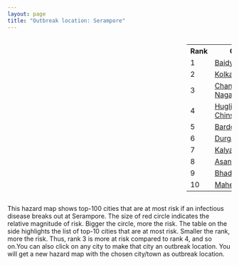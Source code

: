```yaml
---
layout: page
title: "Outbreak location: Serampore"
---
```

<div style="width: 100%; overflow: auto;">
<div style="width: 75%; float: left;">
<div id="mapid">
<script src="https://buda-magenta.github.io/hazard_map/load_map.js"></script>

<script>
var marker_outbreak = L.marker([22.754995, 88.341667],{"autoPan": true}).addTo(map); marker_outbreak.bindTooltip("Serampore").openTooltip();

var circle_1 = L.circle([22.794910, 88.331772], {"pane": "markerPane", "color": "red", "fill": true, "fillOpacity": 0.2, "fillRule": "evenodd", "lineCap": "round", "lineJoin": "round", "opacity": 1.0, "radius": 125883, "stroke": true, "weight": 3}).addTo(map);
circle_1.bindTooltip("Baidyabati<br>rank: 1<br>hazard index: 0.125884")
circle_1.bindPopup('<a href="https://buda-magenta.github.io/hazard_map/Baidyabati">Baidyabati</a>')

var circle_2 = L.circle([22.541418, 88.357691], {"pane": "markerPane", "color": "red", "fill": true, "fillOpacity": 0.2, "fillRule": "evenodd", "lineCap": "round", "lineJoin": "round", "opacity": 1.0, "radius": 78550, "stroke": true, "weight": 3}).addTo(map);
circle_2.bindTooltip("Kolkata<br>rank: 2<br>hazard index: 0.078551")
circle_2.bindPopup('<a href="https://buda-magenta.github.io/hazard_map/Kolkata">Kolkata</a>')

var circle_3 = L.circle([26.505476, 93.977739], {"pane": "markerPane", "color": "red", "fill": true, "fillOpacity": 0.2, "fillRule": "evenodd", "lineCap": "round", "lineJoin": "round", "opacity": 1.0, "radius": 19239, "stroke": true, "weight": 3}).addTo(map);
circle_3.bindTooltip("Chandan Nagar<br>rank: 3<br>hazard index: 0.019239")
circle_3.bindPopup('<a href="https://buda-magenta.github.io/hazard_map/Chandan_Nagar">Chandan Nagar</a>')

var circle_4 = L.circle([22.901200, 88.389900], {"pane": "markerPane", "color": "red", "fill": true, "fillOpacity": 0.2, "fillRule": "evenodd", "lineCap": "round", "lineJoin": "round", "opacity": 1.0, "radius": 16225, "stroke": true, "weight": 3}).addTo(map);
circle_4.bindTooltip("Hugli-Chinsurah<br>rank: 4<br>hazard index: 0.016225")
circle_4.bindPopup('<a href="https://buda-magenta.github.io/hazard_map/Hugli-Chinsurah">Hugli-Chinsurah</a>')

var circle_5 = L.circle([23.250000, 87.750000], {"pane": "markerPane", "color": "red", "fill": true, "fillOpacity": 0.2, "fillRule": "evenodd", "lineCap": "round", "lineJoin": "round", "opacity": 1.0, "radius": 15292, "stroke": true, "weight": 3}).addTo(map);
circle_5.bindTooltip("Barddhaman<br>rank: 5<br>hazard index: 0.015293")
circle_5.bindPopup('<a href="https://buda-magenta.github.io/hazard_map/Barddhaman">Barddhaman</a>')

var circle_6 = L.circle([23.535048, 87.338043], {"pane": "markerPane", "color": "red", "fill": true, "fillOpacity": 0.2, "fillRule": "evenodd", "lineCap": "round", "lineJoin": "round", "opacity": 1.0, "radius": 13247, "stroke": true, "weight": 3}).addTo(map);
circle_6.bindTooltip("Durgapur<br>rank: 6<br>hazard index: 0.013247")
circle_6.bindPopup('<a href="https://buda-magenta.github.io/hazard_map/Durgapur">Durgapur</a>')

var circle_7 = L.circle([22.974972, 88.434592], {"pane": "markerPane", "color": "red", "fill": true, "fillOpacity": 0.2, "fillRule": "evenodd", "lineCap": "round", "lineJoin": "round", "opacity": 1.0, "radius": 12340, "stroke": true, "weight": 3}).addTo(map);
circle_7.bindTooltip("Kalyani<br>rank: 7<br>hazard index: 0.012341")
circle_7.bindPopup('<a href="https://buda-magenta.github.io/hazard_map/Kalyani">Kalyani</a>')

var circle_8 = L.circle([23.687130, 86.974659], {"pane": "markerPane", "color": "red", "fill": true, "fillOpacity": 0.2, "fillRule": "evenodd", "lineCap": "round", "lineJoin": "round", "opacity": 1.0, "radius": 9281, "stroke": true, "weight": 3}).addTo(map);
circle_8.bindTooltip("Asansol<br>rank: 8<br>hazard index: 0.009281")
circle_8.bindPopup('<a href="https://buda-magenta.github.io/hazard_map/Asansol">Asansol</a>')

var circle_9 = L.circle([22.910184, 69.899418], {"pane": "markerPane", "color": "red", "fill": true, "fillOpacity": 0.2, "fillRule": "evenodd", "lineCap": "round", "lineJoin": "round", "opacity": 1.0, "radius": 8325, "stroke": true, "weight": 3}).addTo(map);
circle_9.bindTooltip("Bhadreshwar<br>rank: 9<br>hazard index: 0.008326")
circle_9.bindPopup('<a href="https://buda-magenta.github.io/hazard_map/Bhadreshwar">Bhadreshwar</a>')

var circle_10 = L.circle([22.508621, 88.253218], {"pane": "markerPane", "color": "red", "fill": true, "fillOpacity": 0.2, "fillRule": "evenodd", "lineCap": "round", "lineJoin": "round", "opacity": 1.0, "radius": 4177, "stroke": true, "weight": 3}).addTo(map);
circle_10.bindTooltip("Maheshtala<br>rank: 10<br>hazard index: 0.004178")
circle_10.bindPopup('<a href="https://buda-magenta.github.io/hazard_map/Maheshtala">Maheshtala</a>')

var circle_11 = L.circle([22.646958, 88.343612], {"pane": "markerPane", "color": "red", "fill": true, "fillOpacity": 0.2, "fillRule": "evenodd", "lineCap": "round", "lineJoin": "round", "opacity": 1.0, "radius": 3994, "stroke": true, "weight": 3}).addTo(map);
circle_11.bindTooltip("Bally<br>rank: 11<br>hazard index: 0.003994")
circle_11.bindPopup('<a href="https://buda-magenta.github.io/hazard_map/Bally">Bally</a>')

var circle_12 = L.circle([22.695034, 88.377060], {"pane": "markerPane", "color": "red", "fill": true, "fillOpacity": 0.2, "fillRule": "evenodd", "lineCap": "round", "lineJoin": "round", "opacity": 1.0, "radius": 3565, "stroke": true, "weight": 3}).addTo(map);
circle_12.bindTooltip("Panihati<br>rank: 12<br>hazard index: 0.003565")
circle_12.bindPopup('<a href="https://buda-magenta.github.io/hazard_map/Panihati">Panihati</a>')

var circle_13 = L.circle([23.388901, 88.372439], {"pane": "markerPane", "color": "red", "fill": true, "fillOpacity": 0.2, "fillRule": "evenodd", "lineCap": "round", "lineJoin": "round", "opacity": 1.0, "radius": 3472, "stroke": true, "weight": 3}).addTo(map);
circle_13.bindTooltip("Nabadwip<br>rank: 13<br>hazard index: 0.003472")
circle_13.bindPopup('<a href="https://buda-magenta.github.io/hazard_map/Nabadwip">Nabadwip</a>')

var circle_14 = L.circle([22.670728, 88.376342], {"pane": "markerPane", "color": "red", "fill": true, "fillOpacity": 0.2, "fillRule": "evenodd", "lineCap": "round", "lineJoin": "round", "opacity": 1.0, "radius": 3128, "stroke": true, "weight": 3}).addTo(map);
circle_14.bindTooltip("Kamarhati<br>rank: 14<br>hazard index: 0.003129")
circle_14.bindPopup('<a href="https://buda-magenta.github.io/hazard_map/Kamarhati">Kamarhati</a>')

var circle_15 = L.circle([23.730215, 86.839671], {"pane": "markerPane", "color": "red", "fill": true, "fillOpacity": 0.2, "fillRule": "evenodd", "lineCap": "round", "lineJoin": "round", "opacity": 1.0, "radius": 2918, "stroke": true, "weight": 3}).addTo(map);
circle_15.bindTooltip("Kulti<br>rank: 15<br>hazard index: 0.002919")
circle_15.bindPopup('<a href="https://buda-magenta.github.io/hazard_map/Kulti">Kulti</a>')

var circle_16 = L.circle([22.965365, 88.403973], {"pane": "markerPane", "color": "red", "fill": true, "fillOpacity": 0.2, "fillRule": "evenodd", "lineCap": "round", "lineJoin": "round", "opacity": 1.0, "radius": 2888, "stroke": true, "weight": 3}).addTo(map);
circle_16.bindTooltip("Bansberia<br>rank: 16<br>hazard index: 0.002889")
circle_16.bindPopup('<a href="https://buda-magenta.github.io/hazard_map/Bansberia">Bansberia</a>')

var circle_17 = L.circle([22.717624, 88.488953], {"pane": "markerPane", "color": "red", "fill": true, "fillOpacity": 0.2, "fillRule": "evenodd", "lineCap": "round", "lineJoin": "round", "opacity": 1.0, "radius": 2634, "stroke": true, "weight": 3}).addTo(map);
circle_17.bindTooltip("Barasat<br>rank: 17<br>hazard index: 0.002635")
circle_17.bindPopup('<a href="https://buda-magenta.github.io/hazard_map/Barasat">Barasat</a>')

var circle_18 = L.circle([22.707369, 88.374437], {"pane": "markerPane", "color": "red", "fill": true, "fillOpacity": 0.2, "fillRule": "evenodd", "lineCap": "round", "lineJoin": "round", "opacity": 1.0, "radius": 2309, "stroke": true, "weight": 3}).addTo(map);
circle_18.bindTooltip("Baranagar<br>rank: 18<br>hazard index: 0.002310")
circle_18.bindPopup('<a href="https://buda-magenta.github.io/hazard_map/Baranagar">Baranagar</a>')

var circle_19 = L.circle([22.591260, 88.390964], {"pane": "markerPane", "color": "red", "fill": true, "fillOpacity": 0.2, "fillRule": "evenodd", "lineCap": "round", "lineJoin": "round", "opacity": 1.0, "radius": 2299, "stroke": true, "weight": 3}).addTo(map);
circle_19.bindTooltip("Bidhan Nagar<br>rank: 19<br>hazard index: 0.002300")
circle_19.bindPopup('<a href="https://buda-magenta.github.io/hazard_map/Bidhan_Nagar">Bidhan Nagar</a>')

var circle_20 = L.circle([25.286698, 87.132254], {"pane": "markerPane", "color": "red", "fill": true, "fillOpacity": 0.2, "fillRule": "evenodd", "lineCap": "round", "lineJoin": "round", "opacity": 1.0, "radius": 2156, "stroke": true, "weight": 3}).addTo(map);
circle_20.bindTooltip("Bhagalpur<br>rank: 20<br>hazard index: 0.002157")
circle_20.bindPopup('<a href="https://buda-magenta.github.io/hazard_map/Bhagalpur">Bhagalpur</a>')

var circle_21 = L.circle([22.472223, 88.093845], {"pane": "markerPane", "color": "red", "fill": true, "fillOpacity": 0.2, "fillRule": "evenodd", "lineCap": "round", "lineJoin": "round", "opacity": 1.0, "radius": 2065, "stroke": true, "weight": 3}).addTo(map);
circle_21.bindTooltip("Uluberia<br>rank: 21<br>hazard index: 0.002065")
circle_21.bindPopup('<a href="https://buda-magenta.github.io/hazard_map/Uluberia">Uluberia</a>')

var circle_22 = L.circle([22.667046, 88.341146], {"pane": "markerPane", "color": "red", "fill": true, "fillOpacity": 0.2, "fillRule": "evenodd", "lineCap": "round", "lineJoin": "round", "opacity": 1.0, "radius": 2064, "stroke": true, "weight": 3}).addTo(map);
circle_22.bindTooltip("Uttarpara<br>rank: 22<br>hazard index: 0.002065")
circle_22.bindPopup('<a href="https://buda-magenta.github.io/hazard_map/Uttarpara">Uttarpara</a>')

var circle_23 = L.circle([22.890183, 88.426939], {"pane": "markerPane", "color": "red", "fill": true, "fillOpacity": 0.2, "fillRule": "evenodd", "lineCap": "round", "lineJoin": "round", "opacity": 1.0, "radius": 2061, "stroke": true, "weight": 3}).addTo(map);
circle_23.bindTooltip("Naihati<br>rank: 23<br>hazard index: 0.002061")
circle_23.bindPopup('<a href="https://buda-magenta.github.io/hazard_map/Naihati">Naihati</a>')

var circle_24 = L.circle([22.028124, 88.063265], {"pane": "markerPane", "color": "red", "fill": true, "fillOpacity": 0.2, "fillRule": "evenodd", "lineCap": "round", "lineJoin": "round", "opacity": 1.0, "radius": 1866, "stroke": true, "weight": 3}).addTo(map);
circle_24.bindTooltip("Haldia<br>rank: 24<br>hazard index: 0.001866")
circle_24.bindPopup('<a href="https://buda-magenta.github.io/hazard_map/Haldia">Haldia</a>')

var circle_25 = L.circle([22.694792, 88.453018], {"pane": "markerPane", "color": "red", "fill": true, "fillOpacity": 0.2, "fillRule": "evenodd", "lineCap": "round", "lineJoin": "round", "opacity": 1.0, "radius": 1849, "stroke": true, "weight": 3}).addTo(map);
circle_25.bindTooltip("Madhyamgram<br>rank: 25<br>hazard index: 0.001849")
circle_25.bindPopup('<a href="https://buda-magenta.github.io/hazard_map/Madhyamgram">Madhyamgram</a>')

var circle_26 = L.circle([24.379576, 88.585573], {"pane": "markerPane", "color": "red", "fill": true, "fillOpacity": 0.2, "fillRule": "evenodd", "lineCap": "round", "lineJoin": "round", "opacity": 1.0, "radius": 1815, "stroke": true, "weight": 3}).addTo(map);
circle_26.bindTooltip("Baharampur<br>rank: 26<br>hazard index: 0.001816")
circle_26.bindPopup('<a href="https://buda-magenta.github.io/hazard_map/Baharampur">Baharampur</a>')

var circle_27 = L.circle([22.726141, 88.343487], {"pane": "markerPane", "color": "red", "fill": true, "fillOpacity": 0.2, "fillRule": "evenodd", "lineCap": "round", "lineJoin": "round", "opacity": 1.0, "radius": 1577, "stroke": true, "weight": 3}).addTo(map);
circle_27.bindTooltip("Rishra<br>rank: 27<br>hazard index: 0.001578")
circle_27.bindPopup('<a href="https://buda-magenta.github.io/hazard_map/Rishra">Rishra</a>')

var circle_28 = L.circle([22.840800, 88.653500], {"pane": "markerPane", "color": "red", "fill": true, "fillOpacity": 0.2, "fillRule": "evenodd", "lineCap": "round", "lineJoin": "round", "opacity": 1.0, "radius": 1446, "stroke": true, "weight": 3}).addTo(map);
circle_28.bindTooltip("Habra<br>rank: 28<br>hazard index: 0.001446")
circle_28.bindPopup('<a href="https://buda-magenta.github.io/hazard_map/Habra">Habra</a>')

var circle_29 = L.circle([23.405848, 88.495894], {"pane": "markerPane", "color": "red", "fill": true, "fillOpacity": 0.2, "fillRule": "evenodd", "lineCap": "round", "lineJoin": "round", "opacity": 1.0, "radius": 1395, "stroke": true, "weight": 3}).addTo(map);
circle_29.bindTooltip("Krishnanagar<br>rank: 29<br>hazard index: 0.001396")
circle_29.bindPopup('<a href="https://buda-magenta.github.io/hazard_map/Krishnanagar">Krishnanagar</a>')

var circle_30 = L.circle([23.259346, 88.437212], {"pane": "markerPane", "color": "red", "fill": true, "fillOpacity": 0.2, "fillRule": "evenodd", "lineCap": "round", "lineJoin": "round", "opacity": 1.0, "radius": 1391, "stroke": true, "weight": 3}).addTo(map);
circle_30.bindTooltip("Santipur<br>rank: 30<br>hazard index: 0.001392")
circle_30.bindPopup('<a href="https://buda-magenta.github.io/hazard_map/Santipur">Santipur</a>')

var circle_31 = L.circle([25.680654, 88.124646], {"pane": "markerPane", "color": "red", "fill": true, "fillOpacity": 0.2, "fillRule": "evenodd", "lineCap": "round", "lineJoin": "round", "opacity": 1.0, "radius": 1312, "stroke": true, "weight": 3}).addTo(map);
circle_31.bindTooltip("Raiganj<br>rank: 31<br>hazard index: 0.001313")
circle_31.bindPopup('<a href="https://buda-magenta.github.io/hazard_map/Raiganj">Raiganj</a>')

var circle_32 = L.circle([22.661196, 88.866022], {"pane": "markerPane", "color": "red", "fill": true, "fillOpacity": 0.2, "fillRule": "evenodd", "lineCap": "round", "lineJoin": "round", "opacity": 1.0, "radius": 1290, "stroke": true, "weight": 3}).addTo(map);
circle_32.bindTooltip("Basirhat<br>rank: 32<br>hazard index: 0.001291")
circle_32.bindPopup('<a href="https://buda-magenta.github.io/hazard_map/Basirhat">Basirhat</a>')

var circle_33 = L.circle([23.332200, 86.361600], {"pane": "markerPane", "color": "red", "fill": true, "fillOpacity": 0.2, "fillRule": "evenodd", "lineCap": "round", "lineJoin": "round", "opacity": 1.0, "radius": 1264, "stroke": true, "weight": 3}).addTo(map);
circle_33.bindTooltip("Purulia<br>rank: 33<br>hazard index: 0.001264")
circle_33.bindPopup('<a href="https://buda-magenta.github.io/hazard_map/Purulia">Purulia</a>')

var circle_34 = L.circle([22.870214, 88.419608], {"pane": "markerPane", "color": "red", "fill": true, "fillOpacity": 0.2, "fillRule": "evenodd", "lineCap": "round", "lineJoin": "round", "opacity": 1.0, "radius": 1256, "stroke": true, "weight": 3}).addTo(map);
circle_34.bindTooltip("Barrackpur<br>rank: 34<br>hazard index: 0.001256")
circle_34.bindPopup('<a href="https://buda-magenta.github.io/hazard_map/Barrackpur">Barrackpur</a>')

var circle_35 = L.circle([22.920982, 88.437022], {"pane": "markerPane", "color": "red", "fill": true, "fillOpacity": 0.2, "fillRule": "evenodd", "lineCap": "round", "lineJoin": "round", "opacity": 1.0, "radius": 1182, "stroke": true, "weight": 3}).addTo(map);
circle_35.bindTooltip("Halisahar<br>rank: 35<br>hazard index: 0.001183")
circle_35.bindPopup('<a href="https://buda-magenta.github.io/hazard_map/Halisahar">Halisahar</a>')

var circle_36 = L.circle([26.716413, 88.430992], {"pane": "markerPane", "color": "red", "fill": true, "fillOpacity": 0.2, "fillRule": "evenodd", "lineCap": "round", "lineJoin": "round", "opacity": 1.0, "radius": 1139, "stroke": true, "weight": 3}).addTo(map);
circle_36.bindTooltip("Siliguri<br>rank: 36<br>hazard index: 0.001139")
circle_36.bindPopup('<a href="https://buda-magenta.github.io/hazard_map/Siliguri">Siliguri</a>')

var circle_37 = L.circle([22.949011, 88.435910], {"pane": "markerPane", "color": "red", "fill": true, "fillOpacity": 0.2, "fillRule": "evenodd", "lineCap": "round", "lineJoin": "round", "opacity": 1.0, "radius": 1138, "stroke": true, "weight": 3}).addTo(map);
circle_37.bindTooltip("Kanchrapara<br>rank: 37<br>hazard index: 0.001138")
circle_37.bindPopup('<a href="https://buda-magenta.github.io/hazard_map/Kanchrapara">Kanchrapara</a>')

var circle_38 = L.circle([28.651718, 77.221939], {"pane": "markerPane", "color": "red", "fill": true, "fillOpacity": 0.2, "fillRule": "evenodd", "lineCap": "round", "lineJoin": "round", "opacity": 1.0, "radius": 1133, "stroke": true, "weight": 3}).addTo(map);
circle_38.bindTooltip("Delhi<br>rank: 38<br>hazard index: 0.001134")
circle_38.bindPopup('<a href="https://buda-magenta.github.io/hazard_map/Delhi">Delhi</a>')

var circle_39 = L.circle([26.083143, 86.032571], {"pane": "markerPane", "color": "red", "fill": true, "fillOpacity": 0.2, "fillRule": "evenodd", "lineCap": "round", "lineJoin": "round", "opacity": 1.0, "radius": 1094, "stroke": true, "weight": 3}).addTo(map);
circle_39.bindTooltip("Darbhanga<br>rank: 39<br>hazard index: 0.001094")
circle_39.bindPopup('<a href="https://buda-magenta.github.io/hazard_map/Darbhanga">Darbhanga</a>')

var circle_40 = L.circle([22.741920, 88.379201], {"pane": "markerPane", "color": "red", "fill": true, "fillOpacity": 0.2, "fillRule": "evenodd", "lineCap": "round", "lineJoin": "round", "opacity": 1.0, "radius": 1093, "stroke": true, "weight": 3}).addTo(map);
circle_40.bindTooltip("Titagarh<br>rank: 40<br>hazard index: 0.001093")
circle_40.bindPopup('<a href="https://buda-magenta.github.io/hazard_map/Titagarh">Titagarh</a>')

var circle_41 = L.circle([27.484460, 94.901945], {"pane": "markerPane", "color": "red", "fill": true, "fillOpacity": 0.2, "fillRule": "evenodd", "lineCap": "round", "lineJoin": "round", "opacity": 1.0, "radius": 1059, "stroke": true, "weight": 3}).addTo(map);
circle_41.bindTooltip("Dibrugarh<br>rank: 41<br>hazard index: 0.001060")
circle_41.bindPopup('<a href="https://buda-magenta.github.io/hazard_map/Dibrugarh">Dibrugarh</a>')

var circle_42 = L.circle([23.056882, 88.781851], {"pane": "markerPane", "color": "red", "fill": true, "fillOpacity": 0.2, "fillRule": "evenodd", "lineCap": "round", "lineJoin": "round", "opacity": 1.0, "radius": 1059, "stroke": true, "weight": 3}).addTo(map);
circle_42.bindTooltip("Bongaon<br>rank: 42<br>hazard index: 0.001059")
circle_42.bindPopup('<a href="https://buda-magenta.github.io/hazard_map/Bongaon">Bongaon</a>')

var circle_43 = L.circle([21.934900, 86.732400], {"pane": "markerPane", "color": "red", "fill": true, "fillOpacity": 0.2, "fillRule": "evenodd", "lineCap": "round", "lineJoin": "round", "opacity": 1.0, "radius": 1029, "stroke": true, "weight": 3}).addTo(map);
circle_43.bindTooltip("Baripada<br>rank: 43<br>hazard index: 0.001029")
circle_43.bindPopup('<a href="https://buda-magenta.github.io/hazard_map/Baripada">Baripada</a>')

var circle_44 = L.circle([22.715699, 88.381582], {"pane": "markerPane", "color": "red", "fill": true, "fillOpacity": 0.2, "fillRule": "evenodd", "lineCap": "round", "lineJoin": "round", "opacity": 1.0, "radius": 1025, "stroke": true, "weight": 3}).addTo(map);
circle_44.bindTooltip("Khardaha<br>rank: 44<br>hazard index: 0.001025")
circle_44.bindPopup('<a href="https://buda-magenta.github.io/hazard_map/Khardaha">Khardaha</a>')

var circle_45 = L.circle([23.131954, 87.207397], {"pane": "markerPane", "color": "red", "fill": true, "fillOpacity": 0.2, "fillRule": "evenodd", "lineCap": "round", "lineJoin": "round", "opacity": 1.0, "radius": 918, "stroke": true, "weight": 3}).addTo(map);
circle_45.bindTooltip("Bankura<br>rank: 45<br>hazard index: 0.000918")
circle_45.bindPopup('<a href="https://buda-magenta.github.io/hazard_map/Bankura">Bankura</a>')

var circle_46 = L.circle([26.757792, 94.207965], {"pane": "markerPane", "color": "red", "fill": true, "fillOpacity": 0.2, "fillRule": "evenodd", "lineCap": "round", "lineJoin": "round", "opacity": 1.0, "radius": 881, "stroke": true, "weight": 3}).addTo(map);
circle_46.bindTooltip("Jorhat<br>rank: 46<br>hazard index: 0.000881")
circle_46.bindPopup('<a href="https://buda-magenta.github.io/hazard_map/Jorhat">Jorhat</a>')

var circle_47 = L.circle([19.075990, 72.877393], {"pane": "markerPane", "color": "red", "fill": true, "fillOpacity": 0.2, "fillRule": "evenodd", "lineCap": "round", "lineJoin": "round", "opacity": 1.0, "radius": 859, "stroke": true, "weight": 3}).addTo(map);
circle_47.bindTooltip("Mumbai<br>rank: 47<br>hazard index: 0.000859")
circle_47.bindPopup('<a href="https://buda-magenta.github.io/hazard_map/Mumbai">Mumbai</a>')

var circle_48 = L.circle([25.720581, 85.255560], {"pane": "markerPane", "color": "red", "fill": true, "fillOpacity": 0.2, "fillRule": "evenodd", "lineCap": "round", "lineJoin": "round", "opacity": 1.0, "radius": 796, "stroke": true, "weight": 3}).addTo(map);
circle_48.bindTooltip("Hajipur<br>rank: 48<br>hazard index: 0.000797")
circle_48.bindPopup('<a href="https://buda-magenta.github.io/hazard_map/Hajipur">Hajipur</a>')

var circle_49 = L.circle([26.838100, 80.934600], {"pane": "markerPane", "color": "red", "fill": true, "fillOpacity": 0.2, "fillRule": "evenodd", "lineCap": "round", "lineJoin": "round", "opacity": 1.0, "radius": 776, "stroke": true, "weight": 3}).addTo(map);
circle_49.bindTooltip("Lucknow<br>rank: 49<br>hazard index: 0.000776")
circle_49.bindPopup('<a href="https://buda-magenta.github.io/hazard_map/Lucknow">Lucknow</a>')

var circle_50 = L.circle([26.148658, 85.340013], {"pane": "markerPane", "color": "red", "fill": true, "fillOpacity": 0.2, "fillRule": "evenodd", "lineCap": "round", "lineJoin": "round", "opacity": 1.0, "radius": 691, "stroke": true, "weight": 3}).addTo(map);
circle_50.bindTooltip("Muzaffarpur<br>rank: 50<br>hazard index: 0.000691")
circle_50.bindPopup('<a href="https://buda-magenta.github.io/hazard_map/Muzaffarpur">Muzaffarpur</a>')

var circle_51 = L.circle([22.305199, 70.802833], {"pane": "markerPane", "color": "red", "fill": true, "fillOpacity": 0.2, "fillRule": "evenodd", "lineCap": "round", "lineJoin": "round", "opacity": 1.0, "radius": 641, "stroke": true, "weight": 3}).addTo(map);
circle_51.bindTooltip("Rajkot<br>rank: 51<br>hazard index: 0.000642")
circle_51.bindPopup('<a href="https://buda-magenta.github.io/hazard_map/Rajkot">Rajkot</a>')

var circle_52 = L.circle([24.965712, 88.127778], {"pane": "markerPane", "color": "red", "fill": true, "fillOpacity": 0.2, "fillRule": "evenodd", "lineCap": "round", "lineJoin": "round", "opacity": 1.0, "radius": 562, "stroke": true, "weight": 3}).addTo(map);
circle_52.bindTooltip("English Bazar<br>rank: 52<br>hazard index: 0.000562")
circle_52.bindPopup('<a href="https://buda-magenta.github.io/hazard_map/English_Bazar">English Bazar</a>')

var circle_53 = L.circle([25.133173, 86.525040], {"pane": "markerPane", "color": "red", "fill": true, "fillOpacity": 0.2, "fillRule": "evenodd", "lineCap": "round", "lineJoin": "round", "opacity": 1.0, "radius": 559, "stroke": true, "weight": 3}).addTo(map);
circle_53.bindTooltip("Kharagpur<br>rank: 53<br>hazard index: 0.000560")
circle_53.bindPopup('<a href="https://buda-magenta.github.io/hazard_map/Kharagpur">Kharagpur</a>')

var circle_54 = L.circle([12.979120, 77.591300], {"pane": "markerPane", "color": "red", "fill": true, "fillOpacity": 0.2, "fillRule": "evenodd", "lineCap": "round", "lineJoin": "round", "opacity": 1.0, "radius": 557, "stroke": true, "weight": 3}).addTo(map);
circle_54.bindTooltip("Bangalore<br>rank: 54<br>hazard index: 0.000557")
circle_54.bindPopup('<a href="https://buda-magenta.github.io/hazard_map/Bangalore">Bangalore</a>')

var circle_55 = L.circle([25.329791, 86.456777], {"pane": "markerPane", "color": "red", "fill": true, "fillOpacity": 0.2, "fillRule": "evenodd", "lineCap": "round", "lineJoin": "round", "opacity": 1.0, "radius": 554, "stroke": true, "weight": 3}).addTo(map);
circle_55.bindTooltip("Jamalpur<br>rank: 55<br>hazard index: 0.000555")
circle_55.bindPopup('<a href="https://buda-magenta.github.io/hazard_map/Jamalpur">Jamalpur</a>')

var circle_56 = L.circle([26.180598, 91.753943], {"pane": "markerPane", "color": "red", "fill": true, "fillOpacity": 0.2, "fillRule": "evenodd", "lineCap": "round", "lineJoin": "round", "opacity": 1.0, "radius": 551, "stroke": true, "weight": 3}).addTo(map);
circle_56.bindTooltip("Guwahati<br>rank: 56<br>hazard index: 0.000551")
circle_56.bindPopup('<a href="https://buda-magenta.github.io/hazard_map/Guwahati">Guwahati</a>')

var circle_57 = L.circle([20.266777, 85.843559], {"pane": "markerPane", "color": "red", "fill": true, "fillOpacity": 0.2, "fillRule": "evenodd", "lineCap": "round", "lineJoin": "round", "opacity": 1.0, "radius": 504, "stroke": true, "weight": 3}).addTo(map);
circle_57.bindTooltip("Bhubaneswar<br>rank: 57<br>hazard index: 0.000505")
circle_57.bindPopup('<a href="https://buda-magenta.github.io/hazard_map/Bhubaneswar">Bhubaneswar</a>')

var circle_58 = L.circle([25.609324, 85.123525], {"pane": "markerPane", "color": "red", "fill": true, "fillOpacity": 0.2, "fillRule": "evenodd", "lineCap": "round", "lineJoin": "round", "opacity": 1.0, "radius": 471, "stroke": true, "weight": 3}).addTo(map);
circle_58.bindTooltip("Patna<br>rank: 58<br>hazard index: 0.000471")
circle_58.bindPopup('<a href="https://buda-magenta.github.io/hazard_map/Patna">Patna</a>')

var circle_59 = L.circle([21.735348, 81.944459], {"pane": "markerPane", "color": "red", "fill": true, "fillOpacity": 0.2, "fillRule": "evenodd", "lineCap": "round", "lineJoin": "round", "opacity": 1.0, "radius": 430, "stroke": true, "weight": 3}).addTo(map);
circle_59.bindTooltip("Bhatpara<br>rank: 59<br>hazard index: 0.000431")
circle_59.bindPopup('<a href="https://buda-magenta.github.io/hazard_map/Bhatpara">Bhatpara</a>')

var circle_60 = L.circle([13.083694, 80.270186], {"pane": "markerPane", "color": "red", "fill": true, "fillOpacity": 0.2, "fillRule": "evenodd", "lineCap": "round", "lineJoin": "round", "opacity": 1.0, "radius": 404, "stroke": true, "weight": 3}).addTo(map);
circle_60.bindTooltip("Chennai<br>rank: 60<br>hazard index: 0.000404")
circle_60.bindPopup('<a href="https://buda-magenta.github.io/hazard_map/Chennai">Chennai</a>')

var circle_61 = L.circle([17.388786, 78.461065], {"pane": "markerPane", "color": "red", "fill": true, "fillOpacity": 0.2, "fillRule": "evenodd", "lineCap": "round", "lineJoin": "round", "opacity": 1.0, "radius": 389, "stroke": true, "weight": 3}).addTo(map);
circle_61.bindTooltip("Hyderabad<br>rank: 61<br>hazard index: 0.000390")
circle_61.bindPopup('<a href="https://buda-magenta.github.io/hazard_map/Hyderabad">Hyderabad</a>')

var circle_62 = L.circle([22.801519, 86.202958], {"pane": "markerPane", "color": "red", "fill": true, "fillOpacity": 0.2, "fillRule": "evenodd", "lineCap": "round", "lineJoin": "round", "opacity": 1.0, "radius": 311, "stroke": true, "weight": 3}).addTo(map);
circle_62.bindTooltip("Jamshedpur<br>rank: 62<br>hazard index: 0.000311")
circle_62.bindPopup('<a href="https://buda-magenta.github.io/hazard_map/Jamshedpur">Jamshedpur</a>')

var circle_63 = L.circle([22.473242, 70.055210], {"pane": "markerPane", "color": "red", "fill": true, "fillOpacity": 0.2, "fillRule": "evenodd", "lineCap": "round", "lineJoin": "round", "opacity": 1.0, "radius": 264, "stroke": true, "weight": 3}).addTo(map);
circle_63.bindTooltip("Jamnagar<br>rank: 63<br>hazard index: 0.000264")
circle_63.bindPopup('<a href="https://buda-magenta.github.io/hazard_map/Jamnagar">Jamnagar</a>')

var circle_64 = L.circle([23.795281, 86.430964], {"pane": "markerPane", "color": "red", "fill": true, "fillOpacity": 0.2, "fillRule": "evenodd", "lineCap": "round", "lineJoin": "round", "opacity": 1.0, "radius": 245, "stroke": true, "weight": 3}).addTo(map);
circle_64.bindTooltip("Dhanbad<br>rank: 64<br>hazard index: 0.000246")
circle_64.bindPopup('<a href="https://buda-magenta.github.io/hazard_map/Dhanbad">Dhanbad</a>')

var circle_65 = L.circle([25.572433, 83.609605], {"pane": "markerPane", "color": "red", "fill": true, "fillOpacity": 0.2, "fillRule": "evenodd", "lineCap": "round", "lineJoin": "round", "opacity": 1.0, "radius": 229, "stroke": true, "weight": 3}).addTo(map);
circle_65.bindTooltip("Medinipur<br>rank: 65<br>hazard index: 0.000229")
circle_65.bindPopup('<a href="https://buda-magenta.github.io/hazard_map/Medinipur">Medinipur</a>')

var circle_66 = L.circle([26.669512, 84.957411], {"pane": "markerPane", "color": "red", "fill": true, "fillOpacity": 0.2, "fillRule": "evenodd", "lineCap": "round", "lineJoin": "round", "opacity": 1.0, "radius": 227, "stroke": true, "weight": 3}).addTo(map);
circle_66.bindTooltip("Motihari<br>rank: 66<br>hazard index: 0.000228")
circle_66.bindPopup('<a href="https://buda-magenta.github.io/hazard_map/Motihari">Motihari</a>')

var circle_67 = L.circle([23.831238, 91.282382], {"pane": "markerPane", "color": "red", "fill": true, "fillOpacity": 0.2, "fillRule": "evenodd", "lineCap": "round", "lineJoin": "round", "opacity": 1.0, "radius": 226, "stroke": true, "weight": 3}).addTo(map);
circle_67.bindTooltip("Agartala<br>rank: 67<br>hazard index: 0.000226")
circle_67.bindPopup('<a href="https://buda-magenta.github.io/hazard_map/Agartala">Agartala</a>')

var circle_68 = L.circle([23.370035, 85.325013], {"pane": "markerPane", "color": "red", "fill": true, "fillOpacity": 0.2, "fillRule": "evenodd", "lineCap": "round", "lineJoin": "round", "opacity": 1.0, "radius": 212, "stroke": true, "weight": 3}).addTo(map);
circle_68.bindTooltip("Ranchi<br>rank: 68<br>hazard index: 0.000213")
circle_68.bindPopup('<a href="https://buda-magenta.github.io/hazard_map/Ranchi">Ranchi</a>')

var circle_69 = L.circle([17.723128, 83.301284], {"pane": "markerPane", "color": "red", "fill": true, "fillOpacity": 0.2, "fillRule": "evenodd", "lineCap": "round", "lineJoin": "round", "opacity": 1.0, "radius": 206, "stroke": true, "weight": 3}).addTo(map);
circle_69.bindTooltip("Visakhapatnam<br>rank: 69<br>hazard index: 0.000206")
circle_69.bindPopup('<a href="https://buda-magenta.github.io/hazard_map/Visakhapatnam">Visakhapatnam</a>')

var circle_70 = L.circle([28.457876, 79.405571], {"pane": "markerPane", "color": "red", "fill": true, "fillOpacity": 0.2, "fillRule": "evenodd", "lineCap": "round", "lineJoin": "round", "opacity": 1.0, "radius": 204, "stroke": true, "weight": 3}).addTo(map);
circle_70.bindTooltip("Bareilly<br>rank: 70<br>hazard index: 0.000204")
circle_70.bindPopup('<a href="https://buda-magenta.github.io/hazard_map/Bareilly">Bareilly</a>')

var circle_71 = L.circle([20.468600, 85.879200], {"pane": "markerPane", "color": "red", "fill": true, "fillOpacity": 0.2, "fillRule": "evenodd", "lineCap": "round", "lineJoin": "round", "opacity": 1.0, "radius": 200, "stroke": true, "weight": 3}).addTo(map);
circle_71.bindTooltip("Cuttack<br>rank: 71<br>hazard index: 0.000200")
circle_71.bindPopup('<a href="https://buda-magenta.github.io/hazard_map/Cuttack">Cuttack</a>')

var circle_72 = L.circle([26.698885, 88.320030], {"pane": "markerPane", "color": "red", "fill": true, "fillOpacity": 0.2, "fillRule": "evenodd", "lineCap": "round", "lineJoin": "round", "opacity": 1.0, "radius": 181, "stroke": true, "weight": 3}).addTo(map);
circle_72.bindTooltip("Bagdogra<br>rank: 72<br>hazard index: 0.000181")
circle_72.bindPopup('<a href="https://buda-magenta.github.io/hazard_map/Bagdogra">Bagdogra</a>')

var circle_73 = L.circle([21.149813, 79.082056], {"pane": "markerPane", "color": "red", "fill": true, "fillOpacity": 0.2, "fillRule": "evenodd", "lineCap": "round", "lineJoin": "round", "opacity": 1.0, "radius": 180, "stroke": true, "weight": 3}).addTo(map);
circle_73.bindTooltip("Nagpur<br>rank: 73<br>hazard index: 0.000181")
circle_73.bindPopup('<a href="https://buda-magenta.github.io/hazard_map/Nagpur">Nagpur</a>')

var circle_74 = L.circle([23.021624, 72.579707], {"pane": "markerPane", "color": "red", "fill": true, "fillOpacity": 0.2, "fillRule": "evenodd", "lineCap": "round", "lineJoin": "round", "opacity": 1.0, "radius": 176, "stroke": true, "weight": 3}).addTo(map);
circle_74.bindTooltip("Ahmedabad<br>rank: 74<br>hazard index: 0.000177")
circle_74.bindPopup('<a href="https://buda-magenta.github.io/hazard_map/Ahmedabad">Ahmedabad</a>')

var circle_75 = L.circle([25.560900, 87.647654], {"pane": "markerPane", "color": "red", "fill": true, "fillOpacity": 0.2, "fillRule": "evenodd", "lineCap": "round", "lineJoin": "round", "opacity": 1.0, "radius": 171, "stroke": true, "weight": 3}).addTo(map);
circle_75.bindTooltip("Katihar<br>rank: 75<br>hazard index: 0.000172")
circle_75.bindPopup('<a href="https://buda-magenta.github.io/hazard_map/Katihar">Katihar</a>')

var circle_76 = L.circle([24.476642, 86.606732], {"pane": "markerPane", "color": "red", "fill": true, "fillOpacity": 0.2, "fillRule": "evenodd", "lineCap": "round", "lineJoin": "round", "opacity": 1.0, "radius": 169, "stroke": true, "weight": 3}).addTo(map);
circle_76.bindTooltip("Deoghar<br>rank: 76<br>hazard index: 0.000169")
circle_76.bindPopup('<a href="https://buda-magenta.github.io/hazard_map/Deoghar">Deoghar</a>')

var circle_77 = L.circle([21.517410, 70.464275], {"pane": "markerPane", "color": "red", "fill": true, "fillOpacity": 0.2, "fillRule": "evenodd", "lineCap": "round", "lineJoin": "round", "opacity": 1.0, "radius": 159, "stroke": true, "weight": 3}).addTo(map);
circle_77.bindTooltip("Junagadh<br>rank: 77<br>hazard index: 0.000160")
circle_77.bindPopup('<a href="https://buda-magenta.github.io/hazard_map/Junagadh">Junagadh</a>')

var circle_78 = L.circle([18.521428, 73.854454], {"pane": "markerPane", "color": "red", "fill": true, "fillOpacity": 0.2, "fillRule": "evenodd", "lineCap": "round", "lineJoin": "round", "opacity": 1.0, "radius": 158, "stroke": true, "weight": 3}).addTo(map);
circle_78.bindTooltip("Pune<br>rank: 78<br>hazard index: 0.000159")
circle_78.bindPopup('<a href="https://buda-magenta.github.io/hazard_map/Pune">Pune</a>')

var circle_79 = L.circle([26.304149, 92.716060], {"pane": "markerPane", "color": "red", "fill": true, "fillOpacity": 0.2, "fillRule": "evenodd", "lineCap": "round", "lineJoin": "round", "opacity": 1.0, "radius": 156, "stroke": true, "weight": 3}).addTo(map);
circle_79.bindTooltip("Nagaon<br>rank: 79<br>hazard index: 0.000156")
circle_79.bindPopup('<a href="https://buda-magenta.github.io/hazard_map/Nagaon">Nagaon</a>')

var circle_80 = L.circle([25.335649, 83.007629], {"pane": "markerPane", "color": "red", "fill": true, "fillOpacity": 0.2, "fillRule": "evenodd", "lineCap": "round", "lineJoin": "round", "opacity": 1.0, "radius": 156, "stroke": true, "weight": 3}).addTo(map);
circle_80.bindTooltip("Varanasi<br>rank: 80<br>hazard index: 0.000156")
circle_80.bindPopup('<a href="https://buda-magenta.github.io/hazard_map/Varanasi">Varanasi</a>')

var circle_81 = L.circle([26.915458, 75.818982], {"pane": "markerPane", "color": "red", "fill": true, "fillOpacity": 0.2, "fillRule": "evenodd", "lineCap": "round", "lineJoin": "round", "opacity": 1.0, "radius": 145, "stroke": true, "weight": 3}).addTo(map);
circle_81.bindTooltip("Jaipur<br>rank: 81<br>hazard index: 0.000145")
circle_81.bindPopup('<a href="https://buda-magenta.github.io/hazard_map/Jaipur">Jaipur</a>')

var circle_82 = L.circle([23.699128, 85.991069], {"pane": "markerPane", "color": "red", "fill": true, "fillOpacity": 0.2, "fillRule": "evenodd", "lineCap": "round", "lineJoin": "round", "opacity": 1.0, "radius": 144, "stroke": true, "weight": 3}).addTo(map);
circle_82.bindTooltip("Bokaro<br>rank: 82<br>hazard index: 0.000145")
circle_82.bindPopup('<a href="https://buda-magenta.github.io/hazard_map/Bokaro">Bokaro</a>')

var circle_83 = L.circle([26.460914, 80.321759], {"pane": "markerPane", "color": "red", "fill": true, "fillOpacity": 0.2, "fillRule": "evenodd", "lineCap": "round", "lineJoin": "round", "opacity": 1.0, "radius": 144, "stroke": true, "weight": 3}).addTo(map);
circle_83.bindTooltip("Kanpur<br>rank: 83<br>hazard index: 0.000144")
circle_83.bindPopup('<a href="https://buda-magenta.github.io/hazard_map/Kanpur">Kanpur</a>')

var circle_84 = L.circle([25.913591, 93.728371], {"pane": "markerPane", "color": "red", "fill": true, "fillOpacity": 0.2, "fillRule": "evenodd", "lineCap": "round", "lineJoin": "round", "opacity": 1.0, "radius": 143, "stroke": true, "weight": 3}).addTo(map);
circle_84.bindTooltip("Dimapur<br>rank: 84<br>hazard index: 0.000143")
circle_84.bindPopup('<a href="https://buda-magenta.github.io/hazard_map/Dimapur">Dimapur</a>')

var circle_85 = L.circle([26.616957, 92.765007], {"pane": "markerPane", "color": "red", "fill": true, "fillOpacity": 0.2, "fillRule": "evenodd", "lineCap": "round", "lineJoin": "round", "opacity": 1.0, "radius": 136, "stroke": true, "weight": 3}).addTo(map);
circle_85.bindTooltip("Tezpur<br>rank: 85<br>hazard index: 0.000137")
circle_85.bindPopup('<a href="https://buda-magenta.github.io/hazard_map/Tezpur">Tezpur</a>')

var circle_86 = L.circle([11.664535, 92.739045], {"pane": "markerPane", "color": "red", "fill": true, "fillOpacity": 0.2, "fillRule": "evenodd", "lineCap": "round", "lineJoin": "round", "opacity": 1.0, "radius": 132, "stroke": true, "weight": 3}).addTo(map);
circle_86.bindTooltip("Port Blair<br>rank: 86<br>hazard index: 0.000133")
circle_86.bindPopup('<a href="https://buda-magenta.github.io/hazard_map/Port_Blair">Port Blair</a>')

var circle_87 = L.circle([21.500000, 86.750000], {"pane": "markerPane", "color": "red", "fill": true, "fillOpacity": 0.2, "fillRule": "evenodd", "lineCap": "round", "lineJoin": "round", "opacity": 1.0, "radius": 126, "stroke": true, "weight": 3}).addTo(map);
circle_87.bindTooltip("Baleshwar<br>rank: 87<br>hazard index: 0.000126")
circle_87.bindPopup('<a href="https://buda-magenta.github.io/hazard_map/Baleshwar">Baleshwar</a>')

var circle_88 = L.circle([23.071874, 70.131715], {"pane": "markerPane", "color": "red", "fill": true, "fillOpacity": 0.2, "fillRule": "evenodd", "lineCap": "round", "lineJoin": "round", "opacity": 1.0, "radius": 124, "stroke": true, "weight": 3}).addTo(map);
circle_88.bindTooltip("Gandhidham<br>rank: 88<br>hazard index: 0.000124")
circle_88.bindPopup('<a href="https://buda-magenta.github.io/hazard_map/Gandhidham">Gandhidham</a>')

var circle_89 = L.circle([26.626484, 88.734077], {"pane": "markerPane", "color": "red", "fill": true, "fillOpacity": 0.2, "fillRule": "evenodd", "lineCap": "round", "lineJoin": "round", "opacity": 1.0, "radius": 118, "stroke": true, "weight": 3}).addTo(map);
circle_89.bindTooltip("Jalpaiguri<br>rank: 89<br>hazard index: 0.000118")
circle_89.bindPopup('<a href="https://buda-magenta.github.io/hazard_map/Jalpaiguri">Jalpaiguri</a>')

var circle_90 = L.circle([28.863842, 78.805778], {"pane": "markerPane", "color": "red", "fill": true, "fillOpacity": 0.2, "fillRule": "evenodd", "lineCap": "round", "lineJoin": "round", "opacity": 1.0, "radius": 115, "stroke": true, "weight": 3}).addTo(map);
circle_90.bindTooltip("Moradabad<br>rank: 90<br>hazard index: 0.000116")
circle_90.bindPopup('<a href="https://buda-magenta.github.io/hazard_map/Moradabad">Moradabad</a>')

var circle_91 = L.circle([16.508759, 80.618510], {"pane": "markerPane", "color": "red", "fill": true, "fillOpacity": 0.2, "fillRule": "evenodd", "lineCap": "round", "lineJoin": "round", "opacity": 1.0, "radius": 99, "stroke": true, "weight": 3}).addTo(map);
circle_91.bindTooltip("Vijayawada<br>rank: 91<br>hazard index: 0.000100")
circle_91.bindPopup('<a href="https://buda-magenta.github.io/hazard_map/Vijayawada">Vijayawada</a>')

var circle_92 = L.circle([26.298638, 87.953148], {"pane": "markerPane", "color": "red", "fill": true, "fillOpacity": 0.2, "fillRule": "evenodd", "lineCap": "round", "lineJoin": "round", "opacity": 1.0, "radius": 99, "stroke": true, "weight": 3}).addTo(map);
circle_92.bindTooltip("Kishanganj<br>rank: 92<br>hazard index: 0.000100")
circle_92.bindPopup('<a href="https://buda-magenta.github.io/hazard_map/Kishanganj">Kishanganj</a>')

var circle_93 = L.circle([26.671329, 83.364583], {"pane": "markerPane", "color": "red", "fill": true, "fillOpacity": 0.2, "fillRule": "evenodd", "lineCap": "round", "lineJoin": "round", "opacity": 1.0, "radius": 97, "stroke": true, "weight": 3}).addTo(map);
circle_93.bindTooltip("Gorakhpur<br>rank: 93<br>hazard index: 0.000098")
circle_93.bindPopup('<a href="https://buda-magenta.github.io/hazard_map/Gorakhpur">Gorakhpur</a>')

var circle_94 = L.circle([27.912633, 79.746563], {"pane": "markerPane", "color": "red", "fill": true, "fillOpacity": 0.2, "fillRule": "evenodd", "lineCap": "round", "lineJoin": "round", "opacity": 1.0, "radius": 90, "stroke": true, "weight": 3}).addTo(map);
circle_94.bindTooltip("Shahjahanpur<br>rank: 94<br>hazard index: 0.000090")
circle_94.bindPopup('<a href="https://buda-magenta.github.io/hazard_map/Shahjahanpur">Shahjahanpur</a>')

var circle_95 = L.circle([22.750000, 71.666667], {"pane": "markerPane", "color": "red", "fill": true, "fillOpacity": 0.2, "fillRule": "evenodd", "lineCap": "round", "lineJoin": "round", "opacity": 1.0, "radius": 88, "stroke": true, "weight": 3}).addTo(map);
circle_95.bindTooltip("Surendranagar<br>rank: 95<br>hazard index: 0.000089")
circle_95.bindPopup('<a href="https://buda-magenta.github.io/hazard_map/Surendranagar">Surendranagar</a>')

var circle_96 = L.circle([21.237947, 81.633683], {"pane": "markerPane", "color": "red", "fill": true, "fillOpacity": 0.2, "fillRule": "evenodd", "lineCap": "round", "lineJoin": "round", "opacity": 1.0, "radius": 81, "stroke": true, "weight": 3}).addTo(map);
circle_96.bindTooltip("Raipur<br>rank: 96<br>hazard index: 0.000082")
circle_96.bindPopup('<a href="https://buda-magenta.github.io/hazard_map/Raipur">Raipur</a>')

var circle_97 = L.circle([24.796436, 85.007956], {"pane": "markerPane", "color": "red", "fill": true, "fillOpacity": 0.2, "fillRule": "evenodd", "lineCap": "round", "lineJoin": "round", "opacity": 1.0, "radius": 80, "stroke": true, "weight": 3}).addTo(map);
circle_97.bindTooltip("Gaya<br>rank: 97<br>hazard index: 0.000080")
circle_97.bindPopup('<a href="https://buda-magenta.github.io/hazard_map/Gaya">Gaya</a>')

var circle_98 = L.circle([30.909016, 75.851601], {"pane": "markerPane", "color": "red", "fill": true, "fillOpacity": 0.2, "fillRule": "evenodd", "lineCap": "round", "lineJoin": "round", "opacity": 1.0, "radius": 78, "stroke": true, "weight": 3}).addTo(map);
circle_98.bindTooltip("Ludhiana<br>rank: 98<br>hazard index: 0.000078")
circle_98.bindPopup('<a href="https://buda-magenta.github.io/hazard_map/Ludhiana">Ludhiana</a>')

var circle_99 = L.circle([21.640900, 69.611000], {"pane": "markerPane", "color": "red", "fill": true, "fillOpacity": 0.2, "fillRule": "evenodd", "lineCap": "round", "lineJoin": "round", "opacity": 1.0, "radius": 75, "stroke": true, "weight": 3}).addTo(map);
circle_99.bindTooltip("Porbandar<br>rank: 99<br>hazard index: 0.000076")
circle_99.bindPopup('<a href="https://buda-magenta.github.io/hazard_map/Porbandar">Porbandar</a>')

var circle_100 = L.circle([19.807608, 85.825254], {"pane": "markerPane", "color": "red", "fill": true, "fillOpacity": 0.2, "fillRule": "evenodd", "lineCap": "round", "lineJoin": "round", "opacity": 1.0, "radius": 74, "stroke": true, "weight": 3}).addTo(map);
circle_100.bindTooltip("Puri<br>rank: 100<br>hazard index: 0.000075")
circle_100.bindPopup('<a href="https://buda-magenta.github.io/hazard_map/Puri">Puri</a>')
</script>
</div>
</div>


<div style="width: 20%; float: right;">
<table>
<tr>
<th>Rank</th>
<th>City</th>
</tr>

<tr>
<td>1</td>
<td><a href="https://buda-magenta.github.io/hazard_map/Baidyabati">Baidyabati</a></td>
</tr>

<tr>
<td>2</td>
<td><a href="https://buda-magenta.github.io/hazard_map/Kolkata">Kolkata</a></td>
</tr>

<tr>
<td>3</td>
<td><a href="https://buda-magenta.github.io/hazard_map/Chandan_Nagar">Chandan Nagar</a></td>
</tr>

<tr>
<td>4</td>
<td><a href="https://buda-magenta.github.io/hazard_map/Hugli-Chinsurah">Hugli-Chinsurah</a></td>
</tr>

<tr>
<td>5</td>
<td><a href="https://buda-magenta.github.io/hazard_map/Barddhaman">Barddhaman</a></td>
</tr>

<tr>
<td>6</td>
<td><a href="https://buda-magenta.github.io/hazard_map/Durgapur">Durgapur</a></td>
</tr>

<tr>
<td>7</td>
<td><a href="https://buda-magenta.github.io/hazard_map/Kalyani">Kalyani</a></td>
</tr>

<tr>
<td>8</td>
<td><a href="https://buda-magenta.github.io/hazard_map/Asansol">Asansol</a></td>
</tr>

<tr>
<td>9</td>
<td><a href="https://buda-magenta.github.io/hazard_map/Bhadreshwar">Bhadreshwar</a></td>
</tr>

<tr>
<td>10</td>
<td><a href="https://buda-magenta.github.io/hazard_map/Maheshtala">Maheshtala</a></td>
</tr>

</table>
</div>
</div>


<p align="left">This hazard map shows top-100 cities that are at most risk if an infectious disease breaks out at Serampore. The size of red circle indicates the relative magnitude of risk. Bigger the circle, more the risk. The table on the side highlights the list of top-10 cities that are at most risk. Smaller the rank, more the risk. Thus, rank 3 is more at risk compared to rank 4, and so on.You can also click on any city to make that city an outbreak location. You will get a new hazard map with the chosen city/town as outbreak location.
</p>